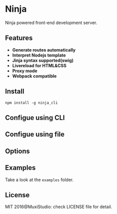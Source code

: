 # Ninja

Ninja powered front-end development server. 

## Features
+ **Generate routes automatically**
+ **Interpret Nodejs template**
+ **Jinja syntax supported(swig)**
+ **Livereload for HTML&CSS**
+ **Proxy mode**
+ **Webpack compatible**


## Install
```
npm install -g ninja_cli
```

## Configue using CLI 

## Configue using file

## Options

## Examples

Take a look at the `examples` folder.

## License
MIT 2016@MuxiStudio: check LICENSE file for detail.
